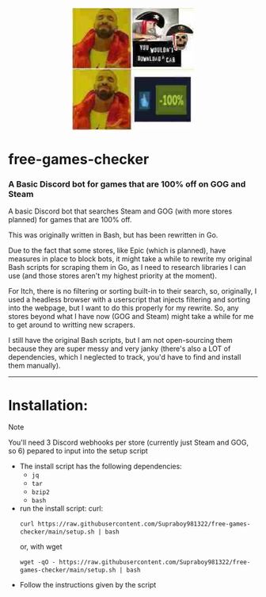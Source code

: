 <p align="center">
  <img src="https://github.com/Supraboy981322/Basic-Discord-notification-for-100-off-GOG-and-Steam-games/raw/refs/heads/main/logo.png">
</p>

# free-games-checker

### A Basic Discord bot for games that are 100% off on GOG and Steam

A basic Discord bot that searches Steam and GOG (with more stores planned) for games that are 100% off.

This was originally written in Bash, but has been rewritten in Go.

Due to the fact that some stores, like Epic (which is planned), have measures in place to block bots, it might take a while to rewrite my original Bash scripts for scraping them in Go, as I need to research libraries I can use (and those stores aren't my highest priority at the moment).

For Itch, there is no filtering or sorting built-in to their search, so, originally, I used a headless browser with a userscript that injects filtering and sorting into the webpage, but I want to do this properly for my rewrite. So, any stores beyond what I have now (GOG and Steam) might take a while for me to get around to writting new scrapers.

I still have the original Bash scripts, but I am not open-sourcing them because they are super messy and very janky (there's also a LOT of dependencies, which I neglected to track, you'd have to find and install them manually).

---

# Installation:

>[!NOTE]
>You'll need 3 Discord webhooks per store (currently just Steam and GOG, so 6) pepared to input into the setup script 

- The install script has the following dependencies:
  - `jq`
  - `tar`
  - `bzip2`
  - `bash`
- run the install script:
    curl:
    ```shell
    curl https://raw.githubusercontent.com/Supraboy981322/free-games-checker/main/setup.sh | bash
    ```
    or, with wget
    ```shell
    wget -qO - https://raw.githubusercontent.com/Supraboy981322/free-games-checker/main/setup.sh | bash
    ```
- Follow the instructions given by the script
